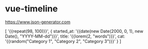 # vue-timeline



https://www.json-generator.com

[
  '{{repeat(98, 100)}}',
  {
    started_at: '{{date(new Date(2000, 0, 1), new Date(), "YYYY-MM-dd")}}',
    title: '{{lorem(2, "words")}}',
    cat: '{{random("Category 1", "Category 2", "Category 3")}}'
  }
]